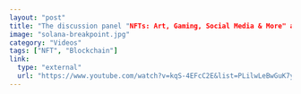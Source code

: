 ```yaml
---
layout: "post"
title: "The discussion panel "NFTs: Art, Gaming, Social Media & More" at Solana Breakpoint 2021"
image: "solana-breakpoint.jpg"
category: "Videos"
tags: ["NFT", "Blockchain"]
link:
  type: "external"
  url: "https://www.youtube.com/watch?v=kqS-4EFcC2E&list=PLilwLeBwGuK7yLsxKM1RZlxuNpaEuBEXk&index=94&ab_channel=Solana"
---
```

